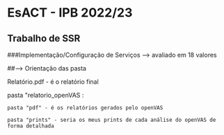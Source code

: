 # EsACT - IPB 2022/23
## Trabalho de SSR
 ###Implementação/Configuração de Serviços
 --> avaliado em 18 valores 

##--> Orientação das pasta

Relatório.pdf - é o relatório final

pasta "relatorio_openVAS :

    pasta "pdf" - é os relatórios gerados pelo openVAS

    pasta "prints" - seria os meus prints de cada análise do openVAS de forma detalhada


